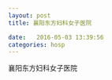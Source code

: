 ```yaml
--- 
layout: post 
title: 襄阳东方妇科女子医院

date:   2016-05-03 13:39:56 
categories: hosp 
--- 
```

   
襄阳东方妇科女子医院
